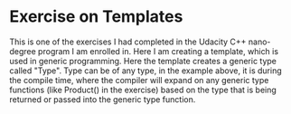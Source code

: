 # Exercise on Templates

This is one of the exercises I had completed in the Udacity C++ nano-degree program I am enrolled in.  Here I am creating a template, which is used in generic programming.  Here the template creates a generic type called "Type".  Type can be of any type, in the example above, it is during the compile time, where the compiler will expand on any generic type functions (like Product() in the exercise) based on the type that is being returned or passed into the generic type function.  
